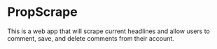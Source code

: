 # PropScrape
This is a web app that will scrape current headlines and allow users to comment, save, and delete comments from their account.
